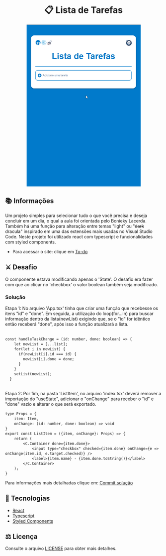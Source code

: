 <h1 align="center">📋 Lista de Tarefas</h1>
<p align="center">
  <img src="/public/toReadme/Listagif.gif">
</p>

## :books: Informações
Um projeto simples para selecionar tudo o que você precisa e deseja concluir em um dia, o qual a aula foi orientada pelo Bonieky Lacerda. Também há uma função para alteração entre temas "light" ou "<s>dark</s> dracula" inspirado em uma das extensões mais usadas no Visual Studio Code. Neste projeto foi utilizado react com typescript e funcionalidades com styled components.
<ul>
  <li>Para acessar o site: clique em <a href="https://felipe-cll.github.io/lista-react-ts/" target="_blank">To-do</a></li>
</ul>

## :crossed_swords: Desafio
O componente estava modificando apenas o 'State'. O desafio era fazer com que ao clicar no 'checkbox' o valor boolean também seja modificado.

### Solução
Etapa 1:  No arquivo 'App.tsx' tinha que criar uma função que recebesse os itens "id" e "done". Em seguida, a utilização do loop(for...in) para buscar informação dentro da lista(newList) exigindo que, se o "id" for idêntico então receberá "done", após isso a função atualizará a lista.
<br/><br/>

```
const handleTaskChange = (id: number, done: boolean) => {
    let newList = [...list];
    for(let i in newList) {
      if(newList[i].id === id) {
        newList[i].done = done;
      }
    }
    setList(newList);
  }
```

<br/>Etapa 2: Por fim, na pasta 'ListItem', no arquivo 'index.tsx' deverá remover a importação do "useState", adicionar o "onChange" para receber o "id" e "done" vazio e alterar o que será exportado.

```
type Props = {
    item: Item,
    onChange: (id: number, done: boolean) => void
}
export const ListItem = ({item, onChange}: Props) => {
    return (
        <C.Container done={item.done}>
            <input type="checkbox" checked={item.done} onChange={e => onChange(item.id, e.target.checked)} />
            <label>{item.name} - {item.done.toString()}</label>
        </C.Container>
    );
}
```
Para informações mais detalhadas clique em: <a href="https://github.com/LipeCll/lista-react-ts/commit/e5bcc190a5f03b1ccab07560fee62e9d0942421e">Commit solução</a>

## :pushpin: Tecnologias
<ul>
  <li><a href="https://pt-br.reactjs.org/docs/getting-started.html">React</a></li>
  <li><a href="https://www.typescriptlang.org/docs/">Typescript</a></li>
  <li><a href="https://styled-components.com/docs">Styled Components</a></li>
</ul>

## :balance_scale: Licença
Consulte o arquivo <a href="https://github.com/Felipe-Cll/lista-react-ts/blob/master/LICENSE" target="_blank">LICENSE</a> para obter mais detalhes.
